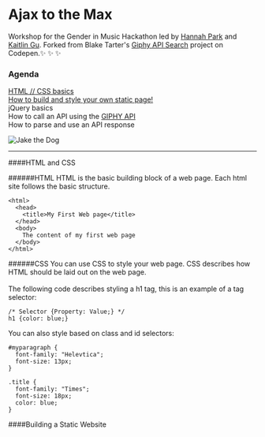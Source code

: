 # Ajax to the Max
Workshop for the Gender in Music Hackathon led by [Hannah Park](https://www.linkedin.com/in/hannah-park-b30ba888) and [Kaitlin Gu](http://kaitlingu.com/). Forked from Blake Tarter's [Giphy API Search](http://codepen.io/blaketarter/full/wBgWbV) project on Codepen.:sparkles: :sparkles: :sparkles:

### Agenda
[HTML // CSS basics](#html-and-css)<br />
[How to build and style your own static page!](#building-a-static-website) <br />
jQuery basics<br />
How to call an API using the [GIPHY API](https://api.giphy.com/)<br />
How to parse and use an API response <br />


![Jake the Dog](http://i.giphy.com/f31DK1KpGsyMU.gif)

<hr />
####HTML and CSS

######HTML
HTML is the basic building block of a web page. Each html site follows the basic structure.
```
<html>
  <head>
    <title>My First Web page</title>
  </head>
  <body>
    The content of my first web page
  </body>
</html>
```

######CSS
You can use CSS to style your web page. CSS describes how HTML should be laid out on the web page. <br /><br />
The following code describes styling a h1 tag, this is an example of a tag selector:
```
/* Selector {Property: Value;} */
h1 {color: blue;}
```
You can also style based on class and id selectors:
```
#myparagraph {
  font-family: "Helevtica";
  font-size: 13px;
}

.title {
  font-family: "Times";
  font-size: 18px;
  color: blue;
}
```

####Building a Static Website
